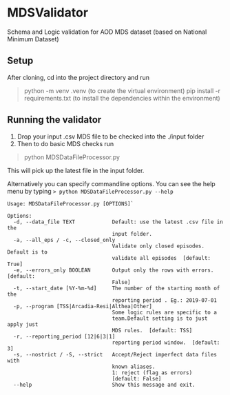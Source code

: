 # MDSValidator
Schema and Logic validation for AOD MDS dataset (based on National Minimum Dataset)

## Setup

After cloning, cd into the project directory and run
> python -m venv .venv        (to create the virtual environment)
> pip install -r requirements.txt  (to install the dependencies within the environment)

## Running the validator
1. Drop your input .csv MDS file to be checked into the ./input folder
2. Then to do basic MDS checks run
> python MDSDataFileProcessor.py

This will pick up the latest file in the input folder. 

Alternatively you can specify commandline options. 
You can see the help menu by typing 
` > python MDSDataFileProcessor.py --help `

```
Usage: MDSDataFileProcessor.py [OPTIONS]`

Options:
  -d, --data_file TEXT            Default: use the latest .csv file in the
                                  input folder.
  -a, --all_eps / -c, --closed_only
                                  Validate only closed episodes. Default is to
                                  validate all episodes  [default: True]
  -e, --errors_only BOOLEAN       Output only the rows with errors.  [default:
                                  False]
  -t, --start_date [%Y-%m-%d]     The number of the starting month of the
                                  reporting period . Eg.: 2019-07-01
  -p, --program [TSS|Arcadia-Resi|Althea|Other]
                                  Some logic rules are specific to a
                                  team.Default setting is to just apply just
                                  MDS rules.  [default: TSS]
  -r, --reporting_period [12|6|3|1]
                                  reporting period window.  [default: 3]
  -s, --nostrict / -S, --strict   Accept/Reject imperfect data files with
                                  known aliases.
                                  1: reject (flag as errors)
                                  [default: False]
  --help                          Show this message and exit.
```
